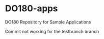 # DO180-apps
DO180 Repository for Sample Applications


Commit not working for the testbranch branch
